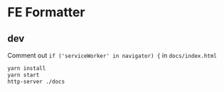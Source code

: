 # FE Formatter

## dev

Comment out `if ('serviceWorker' in navigator) {` in `docs/index.html` 

```bash
yarn install
yarn start
http-server ./docs
```
